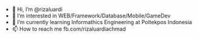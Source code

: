 - 👋 Hi, I’m @rizaluardi
- 👀 I’m interested in WEB/Framework/Database/Mobile/GameDev
- 🌱 I’m currently learning Informathics Engineering at Poltekpos Indonesia
- 📫 How to reach me fb.com/rizaluardiachmad

<!---
rizaluardi/rizaluardi is a ✨ special ✨ repository because its `README.md` (this file) appears on your GitHub profile.
You can click the Preview link to take a look at your changes.
--->
